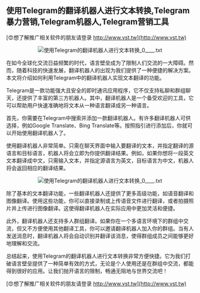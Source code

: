 ## **使用Telegram的翻译机器人进行文本转换,Telegram暴力营销,Telegram机器人,Telegram营销工具**

[😍想了解推广相关软件的朋友请登录 http://www.vst.tw](http://www.vst.tw)

 <center><img src="https://vst.tw/MP4/tuiguang/png/3.png" alt="使用Telegram的翻译机器人进行文本转换_0____.txt"></center>

在如今全球化交流日益频繁的时代，语言壁垒成为了限制人们交流的一大障碍。然而，随着科技的快速发展，翻译机器人的出现为我们提供了一种便捷的解决方案。本文将介绍如何利用Telegram中的翻译机器人实现文本翻译的功能。

Telegram是一款功能强大且安全的即时通讯应用程序，它不仅支持私聊和群组聊天，还提供了丰富的第三方机器人。其中，翻译机器人是一个备受欢迎的工具，它可以帮助用户快速准确地将文本从一种语言翻译成另一种语言。

首先，你需要在Telegram中搜索并添加一款翻译机器人。有许多翻译机器人可供选择，例如Google Translate、Bing Translate等。按照指引进行添加后，你就可以开始使用翻译机器人了。

使用翻译机器人非常简单。只需在聊天界面中输入要翻译的文本，并指定翻译的源语言和目标语言，机器人将会立即为你提供翻译结果。例如，如果你想将一段英文文本翻译成中文，只需输入文本，并指定源语言为英文，目标语言为中文，机器人将会返回相应的翻译结果。

 <center><img src="https://vst.tw/MP4/tuiguang/png/3.png" alt="使用Telegram的翻译机器人进行文本转换_0____.txt"></center>

除了基本的文本翻译功能，一些翻译机器人还提供了更多高级功能，如语音翻译和图像翻译。使用这些功能，你可以直接录制或上传语音文件进行翻译，或者拍摄照片并上传进行图像翻译。这使得翻译机器人在实际应用中更加灵活和便捷。

此外，翻译机器人还支持多人群组翻译。如果你在一个多语言环境下的群组中交流，但又不方便使用其他翻译工具，你可以邀请翻译机器人加入你的群组。当有人发送消息时，翻译机器人将会自动识别并翻译该消息，使得群组成员之间能够更好地理解和交流。

总结起来，使用Telegram的翻译机器人进行文本转换非常方便快捷。它为我们打破语言壁垒提供了一种简单有效的方式，无论是个人使用还是在群组中交流，都能得到很好的应用。让我们抛开语言的限制，畅通无阻地与世界交流吧！

[😍想了解推广相关软件的朋友请登录 http://www.vst.tw](http://www.vst.tw)



